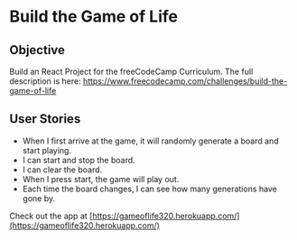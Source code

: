 # Build the Game of Life

Objective 
------

Build an React Project for the freeCodeCamp Curriculum. 
The full description is here: https://www.freecodecamp.com/challenges/build-the-game-of-life

User Stories
------

* When I first arrive at the game, it will randomly generate a board and start playing.
* I can start and stop the board.
* I can clear the board.
* When I press start, the game will play out.
* Each time the board changes, I can see how many generations have gone by.

Check out the app at [https://gameoflife320.herokuapp.com/](https://gameoflife320.herokuapp.com/)